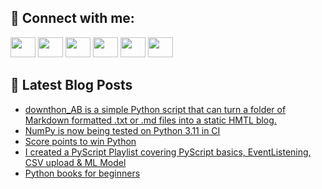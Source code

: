 ## 🔎 Connect with me:
[<img height="32" width="40" src="https://cdn.jsdelivr.net/npm/simple-icons@v5/icons/telegram.svg" />](https://t.me/bullbesh)
[<img height="32" width="40" src="https://cdn.jsdelivr.net/npm/simple-icons@v5/icons/vk.svg" />](https://vk.com/bullbesh)
[<img height="32" width="40" src="https://cdn.jsdelivr.net/npm/simple-icons@v5/icons/twitter.svg" />](https://twitter.com/bullbesh1)
[<img height="32" width="40" src="https://cdn.jsdelivr.net/npm/simple-icons@v5/icons/instagram.svg" />](https://www.instagram.com/bullbesh)
[<img height="32" width="40" src="https://cdn.jsdelivr.net/npm/simple-icons@v5/icons/reddit.svg" />](https://www.reddit.com/user/bullbesh)
[<img height="32" width="40" src="https://cdn.jsdelivr.net/npm/simple-icons@v5/icons/youtube.svg" />](https://www.youtube.com/channel/UCtfjRs6uzgq5mfm8S06WTcg)

## 📕 Latest Blog Posts
<!-- BLOG-POST-LIST:START -->
- [downthon_AB is a simple Python script that can turn a folder of Markdown formatted .txt or .md files into a static HMTL blog.](https://www.reddit.com/r/Python/comments/v3k81j/downthon_ab_is_a_simple_python_script_that_can/)
- [NumPy is now being tested on Python 3.11 in CI](https://www.reddit.com/r/Python/comments/v3ih3h/numpy_is_now_being_tested_on_python_311_in_ci/)
- [Score points to win Python](https://www.reddit.com/r/Python/comments/v3ie3t/score_points_to_win_python/)
- [I created a PyScript Playlist covering PyScript basics, EventListening, CSV upload &amp; ML Model](https://www.reddit.com/r/Python/comments/v3i8vt/i_created_a_pyscript_playlist_covering_pyscript/)
- [Python books for beginners](https://www.reddit.com/r/Python/comments/v3hihm/python_books_for_beginners/)
<!-- BLOG-POST-LIST:END -->
